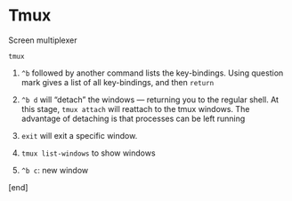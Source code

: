 Tmux
====

Screen multiplexer

    tmux

1.  `^b` followed by another command lists the key-bindings. Using
    question mark gives a list of all key-bindings, and then `return`

2.  `^b d` will “detach” the windows — returning you to the regular
    shell. At this stage, `tmux attach` will reattach to the tmux
    windows. The advantage of detaching is that processes can be left
    running

3.  `exit` will exit a specific window.

4.  `tmux list-windows` to show windows

5.  `^b c`: new window

[end]
